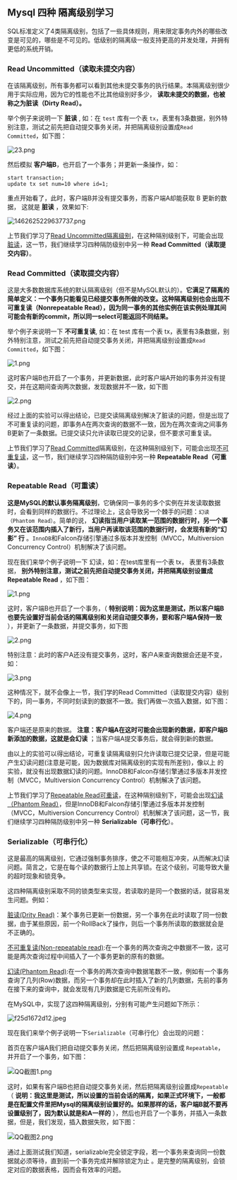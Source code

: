 ## Mysql 四种 隔离级别学习

SQL标准定义了4类隔离级别，包括了一些具体规则，用来限定事务内外的哪些改变是可见的，哪些是不可见的。低级别的隔离级一般支持更高的并发处理，并拥有更低的系统开销。

### Read Uncommitted（读取未提交内容）

在该隔离级别，所有事务都可以看到其他未提交事务的执行结果。本隔离级别很少用于实际应用，因为它的性能也不比其他级别好多少， **读取未提交的数据，也被称之为脏读（Dirty Read）。**

举个例子来说明一下 **脏读** , 如：在 `test` 库有一个表 `tx`，表里有3条数据，别外特别注意，测试之前先把自动提交事务关闭，并把隔离级别设置成`Read Committed`，如下图：

![23.png][0]

然后模拟 **客户端B**，也开启了一个事务；并更新一条操作，如：

    start transaction;
    update tx set num=10 where id=1;

重点开始看了，此时，客户端B并没有提交事务，而客户端A却能获取 B 更新的数据， 这就是 **脏读** ，效果如下:

![1462625229637737.png][1]


上节我们学习了[Read Uncommitted隔离级别][2]，在这种隔别级别下，可能会出现[脏读][2]，这一节，我们继续学习四种隔防级别中另一种 **Read Committed（读取提交内容）**。

### Read Committed（读取提交内容）

这是大多数数据库系统的默认隔离级别（但不是MySQL默认的）。**它满足了隔离的简单定义：一个事务只能看见已经提交事务所做的改变。这种隔离级别也会出现不可重复读（Nonrepeatable Read），因为同一事务的其他实例在该实例处理其间可能会有新的commit，所以同一select可能返回不同结果。**

举个例子来说明一下 **不可重复读**, 如：在 test 库有一个表 tx，表里有3条数据，别外特别注意，测试之前先把自动提交事务关闭，并把隔离级别设置成`Read Committed`，如下图：

![1.png][3]

这时客户端B也开启了一个事务，并更新数据，此时客户端A开始的事务并没有提交，并在这期间查询两次数据，发现数据并不一致，如下图

![2.png][4]

经过上面的实验可以得出结论，已提交读隔离级别解决了脏读的问题，但是出现了不可重复读的问题，即事务A在两次查询的数据不一致，因为在两次查询之间事务B更新了一条数据。已提交读只允许读取已提交的记录，但不要求可重复读。


上节我们学习了[Read Committed][5]隔离级别，在这种隔别级别下，可能会出现[不可重复读][5]，这一节，我们继续学习四种隔防级别中另一种 **Repeatable Read（可重读）**。

### Repeatable Read（可重读）

**这是MySQL的默认事务隔离级别**，它确保同一事务的多个实例在并发读取数据时，会看到同样的数据行。不过理论上，这会导致另一个棘手的问题：`幻读 （Phantom Read）`。简单的说， **幻读指当用户读取某一范围的数据行时，另一个事务又在该范围内插入了新行，当用户再读取该范围的数据行时，会发现有新的“幻影” 行** 。`InnoDB`和Falcon存储引擎通过多版本并发控制（MVCC，Multiversion Concurrency Control）机制解决了该问题。

现在我们来举个例子说明一下 幻读，如：在test库里有一个表 tx， 表里有3条数据， **别外特别注意，测试之前先把自动提交事务关闭，并把隔离级别设置成Repeatable Read** ，如下图：

![1.png][6]

这时，客户端B也开启了一个事务，（ **特别说明：因为这里是测试，所以客户端B也要先设置好当前会话的隔离级别和关闭自动提交事务，要和客户端A保持一致** ），并更新了一条数据，并提交事务，如下图

![2.png][7]

特别注意：此时的客户A还没有提交事务，这时，客户A来查询数据会还是不变，如：

![3.png][8]

这种情况下，就不会像上一节，我们学的Read Committed（读取提交内容）级别下的，同一事务，不同时刻读到的数据不一致。我们再做一次插入数据，如下图：

![4.png][9]

客户端还是原来的数据。 **注意：客户端A在这时可能会出现新的数据，即客户端B新添加的数据，这就是会幻读** ；当客户端A提交事务后，就会得到新的数据。

由以上的实验可以得出结论，可重复读隔离级别只允许读取已提交记录，但是可能产生幻读问题(注意是可能，因为数据库对隔离级别的实现有所差别)，像以上 的实验，就没有出现数据幻读的问题。InnoDB和Falcon存储引擎通过多版本并发控制（MVCC，Multiversion Concurrency Control）机制解决了该问题。


上节我们学习了[Repeatable Read可重读][10]，在这种隔别级别下，可能会出现[幻读 （Phantom Read）][10]，但是InnoDB和Falcon存储引擎通过多版本并发控制（MVCC，Multiversion Concurrency Control）机制解决了该问题，这一节，我们继续学习四种隔防级别中另一种 **Serializable（可串行化**）。

### Serializable（可串行化）

这是最高的隔离级别，它通过强制事务排序，使之不可能相互冲突，从而解决幻读问题。简言之，它是在每个读的数据行上加上共享锁。在这个级别，可能导致大量的超时现象和锁竞争。

这四种隔离级别采取不同的锁类型来实现，若读取的是同一个数据的话，就容易发生问题。例如：

[脏读(Drity Read)][11]：某个事务已更新一份数据，另一个事务在此时读取了同一份数据，由于某些原因，前一个RollBack了操作，则后一个事务所读取的数据就会是不正确的。

[不可重复读(Non-repeatable read)][12]:在一个事务的两次查询之中数据不一致，这可能是两次查询过程中间插入了一个事务更新的原有的数据。

[幻读(Phantom Read)][10]:在一个事务的两次查询中数据笔数不一致，例如有一个事务查询了几列(Row)数据，而另一个事务却在此时插入了新的几列数据，先前的事务在接下来的查询中，就会发现有几列数据是它先前所没有的。

在MySQL中，实现了这四种隔离级别，分别有可能产生问题如下所示：

![f25d1672d12.jpeg][13]

现在我们来举个例子说明一下`Serializable`（可串行化）会出现的问题：

首页在客户端A我们把自动提交事务关闭，然后把隔离级别设置成 `Repeatable`，并开启了一个事务，如下图：

![QQ截图1.png][14]

这时，如果有客户端B也把自动提交事务关闭，然后把隔离级别设置成`Repeatable`（ **说明：我这里是测试，所以设置的当前会话的隔离，如果正式环境下，一般都是在配置文件里把Mysql的隔离级别设置好的。如果那样的话，客户端B就不要再设置级别了，因为默认就是和A一样的** ），然后也开启了一个事务，并插入一条数据，但是，我们发现，插入数据失败，如下图：

![QQ截图2.png][15]

通过上面测试我们知道，serializable完全锁定字段，若一个事务来查询同一份数据就必须等待，直到前一个事务完成并解除锁定为止 。是完整的隔离级别，会锁定对应的数据表格，因而会有效率的问题。


[0]: ./img/1482208502596794.png
[1]: ./img/1482208502677752.png
[2]: http://www.yduba.com/biancheng-5971569393.html
[3]: ./img/1463808618112123.png
[4]: ./img/1463808629352732.png
[5]: http://www.yduba.com/biancheng-5911516590.html
[6]: ./img/1463803700541607.png
[7]: ./img/1463803714758519.png
[8]: ./img/1463803724267982.png
[9]: ./img/1463803732807137.png


[10]: http://www.yduba.com/biancheng-5811592809.html
[11]: http://www.yduba.com/biancheng-5971569393.html
[12]: http://www.yduba.com/biancheng-5911516590.html
[13]: ./img/1463798626775540.jpeg
[14]: ./img/1463798649983158.png
[15]: ./img/1463798668325084.png
